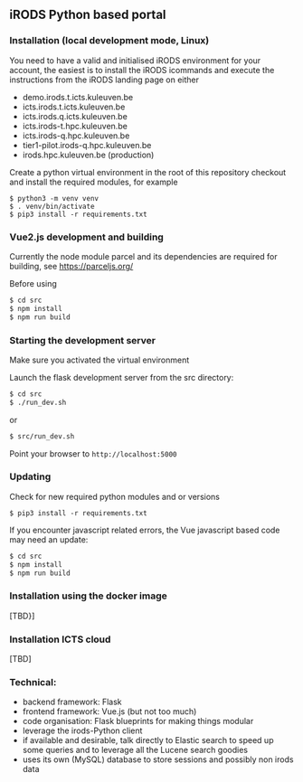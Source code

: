## iRODS Python based portal

### Installation (local development mode, Linux)

You need to have a valid and initialised iRODS environment for your account, the easiest is to install the iRODS icommands and execute the instructions from the iRODS landing page on either
- demo.irods.t.icts.kuleuven.be
- icts.irods.t.icts.kuleuven.be
- icts.irods.q.icts.kuleuven.be
- icts.irods-t.hpc.kuleuven.be
- icts.irods-q.hpc.kuleuven.be
- tier1-pilot.irods-q.hpc.kuleuven.be
- irods.hpc.kuleuven.be (production)

Create a python virtual environment in the root of this repository checkout and install the required modules, for example
```
$ python3 -m venv venv
$ . venv/bin/activate
$ pip3 install -r requirements.txt
```

### Vue2.js development and building

Currently the node module parcel and its dependencies are required for building, see https://parceljs.org/

Before using

```sh
$ cd src
$ npm install
$ npm run build
```

### Starting the development server

Make sure you activated the virtual environment

Launch the flask development server from the src directory:
```sh
$ cd src
$ ./run_dev.sh
```
or

```sh
$ src/run_dev.sh
```

Point your browser to `http://localhost:5000`

### Updating

Check for new required python modules and or versions

```
$ pip3 install -r requirements.txt
```

If you encounter javascript related errors, the Vue javascript based code may need an update:

```sh
$ cd src
$ npm install
$ npm run build
```

### Installation using the docker image

[TBD}]

### Installation ICTS cloud

[TBD]

### Technical:
- backend framework: Flask
- frontend framework: Vue.js (but not too much)
- code organisation: Flask blueprints for making things modular
- leverage the irods-Python client
- if available and desirable, talk directly to Elastic search to speed up some queries and to leverage all the Lucene search goodies
- uses its own (MySQL) database to store sessions and possibly non irods data
